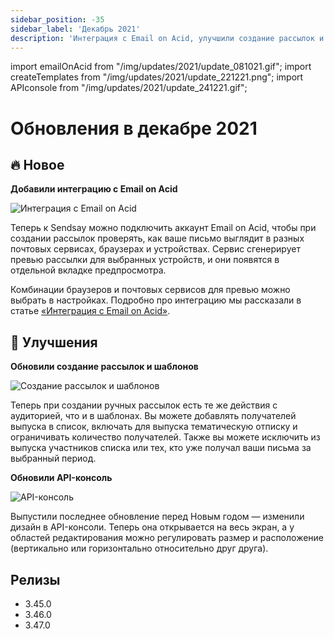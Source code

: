 ```yaml
---
sidebar_position: -35
sidebar_label: 'Декабрь 2021'
description: 'Интеграция с Email on Acid, улучшили создание рассылок и шаблонов, обновили API-консоль'
---
```


import emailOnAcid from "/img/updates/2021/update_081021.gif";
import createTemplates from "/img/updates/2021/update_221221.png";
import APIconsole from "/img/updates/2021/update_241221.gif";

# Обновления в декабре 2021

## 🔥 Новое

**Добавили интеграцию с Email on Acid**

<p align="left">
    <img src={emailOnAcid} alt="Интеграция с Email on Acid" />
</p>

Теперь к Sendsay можно подключить аккаунт Email on Acid, чтобы при создании рассылок проверять, как ваше письмо выглядит в разных почтовых сервисах, браузерах и устройствах. Сервис сгенерирует превью рассылки для выбранных устройств, и они появятся в отдельной вкладке предпросмотра.

Комбинации браузеров и почтовых сервисов для превью можно выбрать в настройках.
Подробно про интеграцию мы рассказали в статье [«Интеграция с Email on Acid»](https://docs.sendsay.ru/ru/articles/5822046-%D0%B8%D0%BD%D1%82%D0%B5%D0%B3%D1%80%D0%B0%D1%86%D0%B8%D1%8F-%D1%81-email-on-acid).

## 🚀 Улучшения

**Обновили создание рассылок и шаблонов**

<p align="left">
    <img src={createTemplates} alt="Cоздание рассылок и шаблонов" />
</p>

Теперь при создании ручных рассылок есть те же действия с аудиторией, что и в шаблонах. Вы можете добавлять получателей выпуска в список, включать для выпуска тематическую отписку и ограничивать количество получателей. Также вы можете исключить из выпуска участников списка или тех, кто уже получал ваши письма за выбранный период.

**Обновили API-консоль**

<p align="left">
    <img src={APIconsole} alt="API-консоль" />
</p>

Выпустили последнее обновление перед Новым годом — изменили дизайн в API-консоли. Теперь она открывается на весь экран, а у областей редактирования можно регулировать размер и расположение (вертикально или горизонтально относительно друг друга).

## Релизы

- 3.45.0
- 3.46.0
- 3.47.0
